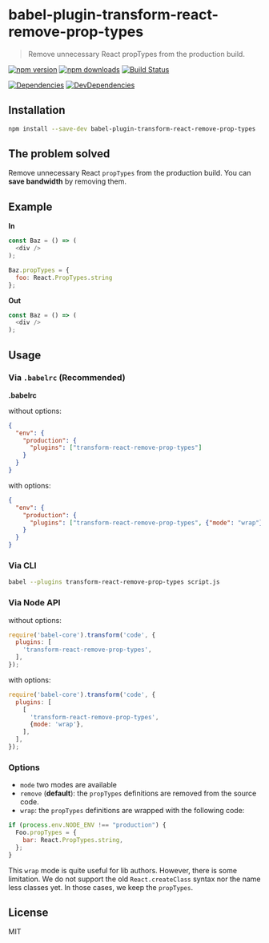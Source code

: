 # babel-plugin-transform-react-remove-prop-types

> Remove unnecessary React propTypes from the production build.

[![npm version](https://img.shields.io/npm/v/babel-plugin-transform-react-remove-prop-types.svg?style=flat-square)](https://www.npmjs.com/package/babel-plugin-transform-react-remove-prop-types)
[![npm downloads](https://img.shields.io/npm/dm/babel-plugin-transform-react-remove-prop-types.svg?style=flat-square)](https://www.npmjs.com/package/babel-plugin-transform-react-remove-prop-types)
[![Build Status](https://travis-ci.org/oliviertassinari/babel-plugin-transform-react-remove-prop-types.svg?branch=master)](https://travis-ci.org/oliviertassinari/babel-plugin-transform-react-remove-prop-types)

[![Dependencies](https://img.shields.io/david/oliviertassinari/babel-plugin-transform-react-remove-prop-types.svg?style=flat-square)](https://david-dm.org/oliviertassinari/babel-plugin-transform-react-remove-prop-types)
[![DevDependencies](https://img.shields.io/david/dev/oliviertassinari/babel-plugin-transform-react-remove-prop-types.svg?style=flat-square)](https://david-dm.org/oliviertassinari/babel-plugin-transform-react-remove-prop-types#info=devDependencies&view=list)

## Installation

```sh
npm install --save-dev babel-plugin-transform-react-remove-prop-types
```

## The problem solved

Remove unnecessary React `propTypes` from the production build.
You can **save bandwidth** by removing them.

## Example

**In**
```js
const Baz = () => (
  <div />
);

Baz.propTypes = {
  foo: React.PropTypes.string
};
```

**Out**
```js
const Baz = () => (
  <div />
);
```

## Usage

### Via `.babelrc` (Recommended)

**.babelrc**

without options:
```json
{
  "env": {
    "production": {
      "plugins": ["transform-react-remove-prop-types"]
    }
  }
}
```

with options:
```json
{
  "env": {
    "production": {
      "plugins": ["transform-react-remove-prop-types", {"mode": "wrap"}]
    }
  }
}
```

### Via CLI

```sh
babel --plugins transform-react-remove-prop-types script.js
```

### Via Node API

without options:
```js
require('babel-core').transform('code', {
  plugins: [
    'transform-react-remove-prop-types',
  ],
});
```

with options:
```js
require('babel-core').transform('code', {
  plugins: [
    [
      'transform-react-remove-prop-types',
      {mode: 'wrap'},
    ],
  ],
});
```

### Options

- `mode` two modes are available
 - `remove` (**default**):
the `propTypes` definitions are removed from the source code.
 - `wrap`:
the `propTypes` definitions are wrapped with the following code:
```js
if (process.env.NODE_ENV !== "production") {
  Foo.propTypes = {
    bar: React.PropTypes.string,
  };
}
```
This `wrap` mode is quite useful for lib authors.
However, there is some limitation.
We do not support the old `React.createClass` syntax nor the
name less classes yet. In those cases, we keep the `propTypes`.

## License

MIT
